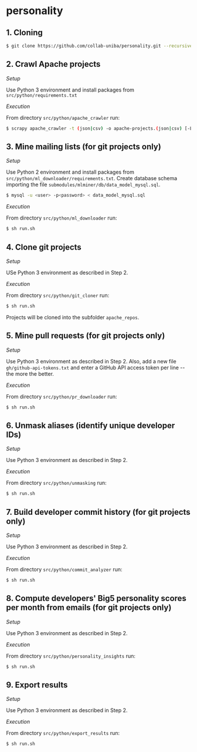 # personality

## 1. Cloning
```bash
$ git clone https://github.com/collab-uniba/personality.git --recursive
```

## 2. Crawl Apache projects

*Setup*

Use Python 3 environment and install packages from `src/python/requirements.txt`

*Execution*

From directory `src/python/apache_crawler` run:
```bash
$ scrapy apache_crawler -t (json|csv) -o apache-projects.(json|csv) [-L DEBUG --logfile apache.log]
```

## 3. Mine mailing lists (for git projects only)

*Setup*

Use Python 2 environment and install packages from `src/python/ml_downloader/requirements.txt`.
Create database schema importing the file `submodules/mlminer/db/data_model_mysql.sql`.
```bash
$ mysql -u <user> -p<password> < data_model_mysql.sql
```

*Execution*

From directory `src/python/ml_downloader` run:
```bash
$ sh run.sh
```

## 4. Clone git projects

*Setup*

USe Python 3 environment as described in Step 2.

*Execution*

From directory `src/python/git_cloner` run:
```bash
$ sh run.sh
```
Projects will be cloned into the subfolder `apache_repos`.

## 5. Mine pull requests (for git projects only)

*Setup*

Use Python 3 environment as described in Step 2. Also, add a new file `gh/github-api-tokens.txt`
and enter a GitHub API access token per line -- the more the better.

*Execution*

From directory `src/python/pr_downloader` run:
```bash
$ sh run.sh
```

## 6. Unmask aliases (identify unique developer IDs)
*Setup*

Use Python 3 environment as described in Step 2.

*Execution*

From directory `src/python/unmasking` run:
```bash
$ sh run.sh
```

## 7. Build developer commit history (for git projects only)
*Setup*

Use Python 3 environment as described in Step 2.

*Execution*

From directory `src/python/commit_analyzer` run:
```bash
$ sh run.sh
```

## 8. Compute developers' Big5 personality scores per month from emails (for git projects only)
*Setup*

Use Python 3 environment as described in Step 2.

*Execution*

From directory `src/python/personality_insights` run:
```bash
$ sh run.sh
```

## 9. Export results
*Setup*

Use Python 3 environment as described in Step 2.

*Execution*

From directory `src/python/export_results` run:
```bash
$ sh run.sh
```

